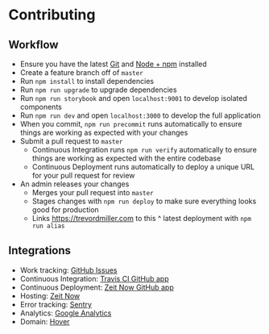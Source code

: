 # Contributing

## Workflow

- Ensure you have the latest [Git](https://git-scm.com/) and [Node + npm](https://nodejs.org) installed
- Create a feature branch off of `master`
- Run `npm install` to install dependencies
- Run `npm run upgrade` to upgrade dependencies
- Run `npm run storybook` and open `localhost:9001` to develop isolated components
- Run `npm run dev` and open `localhost:3000` to develop the full application
- When you commit, `npm run precommit` runs automatically to ensure things are working as expected with your changes
- Submit a pull request to `master`
  - Continuous Integration runs `npm run verify` automatically to ensure things are working as expected with the entire codebase
  - Continuous Deployment runs automatically to deploy a unique URL for your pull request for review
- An admin releases your changes
  - Merges your pull request into `master`
  - Stages changes with `npm run deploy` to make sure everything looks good for production
  - Links https://trevordmiller.com to this ^ latest deployment with `npm run alias`

## Integrations

- Work tracking: [GitHub Issues](https://github.com/trevordmiller/trevordmiller-website/issues)
- Continuous Integration: [Travis CI GitHub app](https://github.com/settings/installations/220480)
- Continuous Deployment: [Zeit Now GitHub app](https://github.com/settings/installations/220458)
- Hosting: [Zeit Now](https://zeit.co)
- Error tracking: [Sentry](https://sentry.io/trevordmiller/trevordmiller-website-1b/)
- Analytics: [Google Analytics](https://analytics.google.com)
- Domain: [Hover](https://www.hover.com/control_panel/domain/trevordmiller.com)
